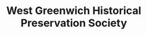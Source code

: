 ---
layout: repo
title: "West Greenwich Historical Preservation Society"
id: 204
permalink: repos/204/
---